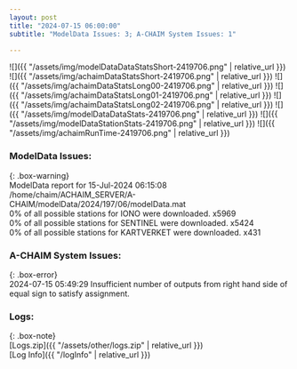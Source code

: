```yaml
---
layout: post
title: "2024-07-15 06:00:00"
subtitle: "ModelData Issues: 3; A-CHAIM System Issues: 1"

---
```


![]({{ "/assets/img/modelDataDataStatsShort-2419706.png" | relative_url }})
![]({{ "/assets/img/achaimDataStatsShort-2419706.png" | relative_url }})
![]({{ "/assets/img/achaimDataStatsLong00-2419706.png" | relative_url }})
![]({{ "/assets/img/achaimDataStatsLong01-2419706.png" | relative_url }})
![]({{ "/assets/img/achaimDataStatsLong02-2419706.png" | relative_url }})
![]({{ "/assets/img/modelDataDataStats-2419706.png" | relative_url }})
![]({{ "/assets/img/modelDataStationStats-2419706.png" | relative_url }})
![]({{ "/assets/img/achaimRunTime-2419706.png" | relative_url }})


### ModelData Issues:  
  
{: .box-warning}  
 ModelData report for 15-Jul-2024 06:15:08   
 /home/chaim/ACHAIM_SERVER/A-CHAIM/modelData/2024/197/06/modelData.mat   
 0% of all possible stations for IONO were downloaded. x5969   
 0% of all possible stations for SENTINEL were downloaded. x5424   
 0% of all possible stations for KARTVERKET were downloaded. x431   
  
### A-CHAIM System Issues:  
  
{: .box-error}  
2024-07-15 05:49:29 Insufficient number of outputs from right hand side of equal sign to satisfy assignment.  

### Logs:  
  
{: .box-note}  
[Logs.zip]({{ "/assets/other/logs.zip" | relative_url }})  
[Log Info]({{ "/logInfo" | relative_url }})  

